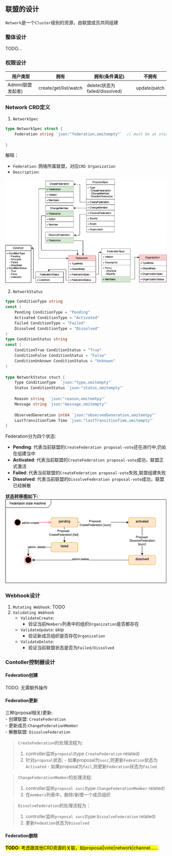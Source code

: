 ## **联盟的设计**
`Network`是一个`Cluster`级别的资源，由联盟成员共同组建



### **整体设计**
TODO...


### **权限设计**
| 用户类型 | 拥有 | 拥有(条件满足)  |  不拥有  |
| ------ | ---- | ------------- |  -----  |  
| Admin(联盟发起者)  |  create/get/list/watch  |  delete(状态为failed/dissolved) |  update/patch |


### Network CRD定义
1. `NetworkSpec`
```go
type NetworkSpec struct {
    Federation string `json:"federation,omitempty"`  // must be at status
    
}
```
解释：
- `Federation`: 网络所属联盟，对应`CRD Organization`
- `Description`: 

![Federation-Proposal-Vote](./images/federation-crd.png)

2. `NetworkStatus` 
```go
type ConditionType string
const (
    Pending ConditionType = "Pending"
    Activated ConditionType = "Activated"
    Failed ConditionType = "Failed"
    Dissolved ConditionType = "Dissolved"
)
type ConditionStatus string
const (
    ConditionTrue ConditionStatus = "True"
    ConditionFalse ConditionStatus = "False"
    ConditionUnknown ConditionStatus = "Unknown"
)

type NetworkStatus stuct {
    Type ConditionType  `json:"type,omitempty"`
    Status ConditionStatus `json:"status,omitempty"`

    Reason string  `json:"reason,omitemtpy"`
    Message string `json:"message,omitempty"`

    ObservedGeneration int64 `json:"observedGeneration,omitemtpy"`
    LastTransitionTime Time `json:"lastTransitionTime,omitempty"`
}

```


Federation分为四个状态:
- **Pending**: 代表当前联盟的`CreateFederation proposal-vote`还在进行中,仍处在组建当中
- **Activated**: 代表当前联盟的`CreateFederation proposal-vote`成功，联盟正式激活
- **Failed**: 代表当前联盟的`CreateFederation proposal-vote`失败,联盟组建失败
- **Dissolved**: 代表当前联盟的`DissolveFederation proposal-vote`成功，联盟已经解散


**状态转移图如下:**
![federation-state-transition](./images/federation-state-transition.png)


### **Webhook设计**
1. `Mutating Webhook`: 
TODO
2. `Validating Webhook`
    - `ValidateCreate`: 
        - 验证当前`Members`列表中的组织`Organization`是否都存在
    - `ValidateUpdate`: skip
        - 验证新成员组织是否存在`Organization`
    - `ValidateDelete`:
        - 验证当前联盟状态是否为`Failed/Dissolved`

### **Contoller控制器设计**
#### **Federation创建**   
TODO: 无需额外操作

#### **Federation更新**    
三种(prposal相关)更新:   
    -  创建联盟: `CreateFederation`  
    -  更新成员:`ChangeFederationMember`     
    -  解散联盟: `DissolveFederation`    


> `CreateFederation`的处理流程为:
>  1. controller监听`proposal`(type `CreateFederation` related)
>  2. 针对`proposal`状态:
    - 如果proposal为`succ`,则更新`Fedeation`状态为`Activated`
    - 如果proposal为`fail`,则更新`Federation`状态为`Failed`



> `ChangeFederationMember`的处理流程:
>  1. controller监听`proposal succ`(type `ChangeFederationMember` related)
>  2. 在`members`列表中，删除/新增一个成员组织


> `DissolveFederation`的处理流程为：
> 1. controller监听`proposal succ`(type `DissolveFederation` related)
> 2. 更新`Fedeation`状态为`Dissolved`


#### **Federation删除**
<mark> **TODO:** 考虑跟其他CRD资源的关联，如proposal|vote|network|channel......</mark>